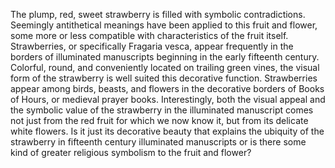 The plump, red, sweet strawberry is filled with symbolic contradictions. Seemingly antithetical meanings have been applied to this fruit and flower, some more or less compatible with characteristics of the fruit itself. Strawberries, or specifically Fragaria vesca, appear frequently in the borders of illuminated manuscripts beginning in the early fifteenth century.  Colorful, round, and conveniently located on trailing green vines, the visual form of the strawberry is well suited this decorative function. Strawberries appear among birds, beasts, and flowers in the decorative borders of Books of Hours, or medieval prayer books. Interestingly, both the visual appeal and the symbolic value of the strawberry in the illuminated manuscript comes not just from the red fruit for which we now know it, but from its delicate white flowers. Is it just its decorative beauty that explains the ubiquity of the strawberry in fifteenth century illuminated manuscripts or is there some kind of greater religious symbolism to the fruit and flower?

<param ve-image
	   src="gh:SophiadKamps/plant-humanities-summer-program/main/strawberry/Master_of_the_First_Prayerbook_of_Maximillian_-_Hours_of_Queen_Isabella_the_Catholic,_Queen_of_Spain-_Fol._102v_-_1963.256.102.b_-_Cleveland_Museum_of_Art.jpg"
	   caption="Master of the First Prayerbook of Maximillian, *Hours of Queen Isabella the Catholic, Queen of Spain: Fol. 102v*, c. 1500, Cleveland Museum of Art">
